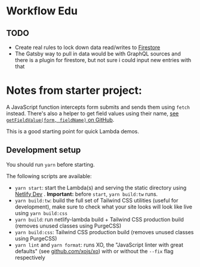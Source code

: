 # Workflow Edu

## TODO
* Create real rules to lock down data read/writes to [Firestore](https://console.firebase.google.com/u/2/project/workflow-edu/database/firestore/rules) 
* The Gatsby way to pull in data would be with GraphQL sources and there is a plugin for firestore, but not sure i could input new entries with that

# Notes from starter project:
A JavaScript function intercepts form submits and sends them using `fetch` instead. There's also a helper to get field values using their name, [see `getFieldValue(form, fieldName)` on GitHub](https://github.com/HugoDF/netlify-lambda-tailwind-static-starter/blob/fc936bd76f201c90ade459a9ab73bf19fdab6aec/public/index.html#L65).

This is a good starting point for quick Lambda demos.

## Development setup

You should run `yarn` before starting.

The following scripts are available:

* `yarn start`: start the Lambda(s) and serving the static directory using [Netlify Dev](https://www.netlify.com/products/dev/) . **Important:** before `start`, `yarn build:tw` runs.
* `yarn build:tw`: build the full set of Tailwind CSS utilities (useful for development), make sure to check what your site looks will look like live using `yarn build:css`
* `yarn build`: run netlify-lambda build + Tailwind CSS production build (removes unused classes using PurgeCSS)
* `yarn build:css`: Tailwind CSS production build (removes unused classes using PurgeCSS)
* `yarn lint` and `yarn format`: runs XO, the "JavaScript linter with great defaults" (see [github.com/xojs/xo](https://github.com/xojs/xo#readme)) with or without the `--fix` flag respectively
